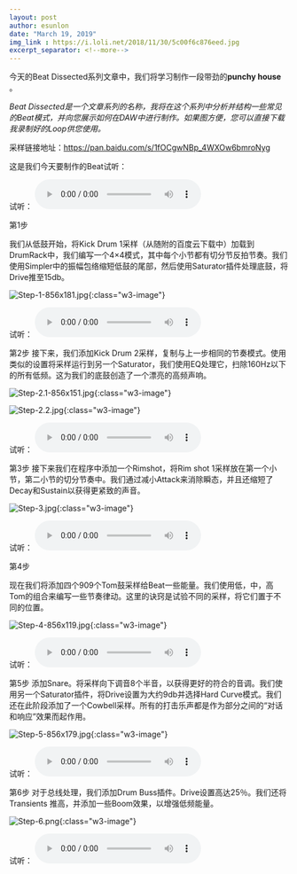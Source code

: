 ```yaml
---
layout: post
author: esunlon
date: "March 19, 2019"
img_link : https://i.loli.net/2018/11/30/5c00f6c876eed.jpg
excerpt_separator: <!--more-->
---
```


今天的Beat Dissected系列文章中，我们将学习制作一段带劲的**punchy house** 。
<!--more-->

*Beat Dissected是一个文章系列的名称，我将在这个系列中分析并结构一些常见的Beat模式，并向您展示如何在DAW中进行制作。如果图方便，您可以直接下载我录制好的Loop供您使用。*

采样链接地址：https://pan.baidu.com/s/1fOCgwNBp_4WXOw6bmroNyg

这是我们今天要制作的Beat试听：

试听：
<audio src="/assets/img/blog/20190319/Step-6-Drum-Buss-4.wav" controls="controls">  </audio>

第1步

我们从低鼓开始，将Kick Drum 1采样（从随附的百度云下载中）加载到DrumRack中，我们编写一个4×4模式，其中每个小节都有切分节反拍节奏。我们使用Simpler中的振幅包络缩短低鼓的尾部，然后使用Saturator插件处理底鼓，将Drive推至15db。

![Step-1-856x181.jpg](https://i.loli.net/2019/03/19/5c90865c29978.jpg){:class="w3-image"}

试听：
<audio src="/assets/img/blog/20190319/Step-1-Kick-Low-End-1.wav" controls="controls">  </audio>

第2步
接下来，我们添加Kick Drum 2采样，复制与上一步相同的节奏模式。使用类似的设置将采样运行到另一个Saturator，我们使用EQ处理它，扫除160Hz以下的所有低频。这为我们的底鼓创造了一个漂亮的高频声响。

![Step-2.1-856x151.jpg](https://i.loli.net/2019/03/19/5c90865bc7e1e.jpg){:class="w3-image"}

![Step-2.2.jpg](https://i.loli.net/2019/03/19/5c90866b20100.jpg){:class="w3-image"}

试听：
<audio src="/assets/img/blog/20190319/Step-2-Kick-Top-End-2.wav" controls="controls">  </audio>

第3步
接下来我们在程序中添加一个Rimshot，将Rim shot 1采样放在第一个小节，第二小节的切分节奏中。我们通过减小Attack来消除瞬态，并且还缩短了Decay和Sustain以获得更紧致的声音。

![Step-3.jpg](https://i.loli.net/2019/03/19/5c9086663503a.jpg){:class="w3-image"}

试听：
<audio src="/assets/img/blog/20190319/Step-3-Rim-Shot-2.wav" controls="controls">  </audio>

第4步

现在我们将添加四个909个Tom鼓采样给Beat一些能量。我们使用低，中，高Tom的组合来编写一些节奏律动。这里的诀窍是试验不同的采样，将它们置于不同的位置。

![Step-4-856x119.jpg](https://i.loli.net/2019/03/19/5c9086601fce4.jpg){:class="w3-image"}

试听：
<audio src="/assets/img/blog/20190319/Step-4-Toms-1.wav" controls="controls">  </audio>

第5步
添加Snare。将采样向下调音8个半音，以获得更好的符合的音调。我们使用另一个Saturator插件，将Drive设置为大约9db并选择Hard Curve模式。我们还在此阶段添加了一个Cowbell采样。所有的打击乐声都是作为部分之间的“对话和响应”效果而起作用。

![Step-5-856x179.jpg](https://i.loli.net/2019/03/19/5c908660769e1.jpg){:class="w3-image"}

试听：
<audio src="/assets/img/blog/20190319/Step-5-Snare-Drum-Cowbell-1.wav" controls="controls">  </audio>

第6步
对于总线处理，我们添加Drum Buss插件。Drive设置高达25％。我们还将Transients 推高，并添加一些Boom效果，以增强低频能量。

![Step-6.png](https://i.loli.net/2019/03/19/5c908660cd0bd.png){:class="w3-image"}

试听：
<audio src="/assets/img/blog/20190319/Step-6-Drum-Buss-3.wav" controls="controls">  </audio>